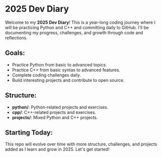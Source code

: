 # 2025 Dev Diary

Welcome to my **2025 Dev Diary**! This is a year-long coding journey where I will be practicing Python and C++ and committing daily to GitHub. I'll be documenting my progress, challenges, and growth through code and reflections.

## Goals:
- Practice Python from basic to advanced topics.
- Practice C++ from basic syntax to advanced features.
- Complete coding challenges daily.
- Build interesting projects and contribute to open source.

## Structure:
- **python/**: Python-related projects and exercises.
- **cpp/**: C++-related projects and exercises.
- **projects/**: Mixed Python and C++ projects.

## Starting Today:
This repo will evolve over time with more structure, challenges, and projects added as I learn and grow in 2025. Let's get started!
